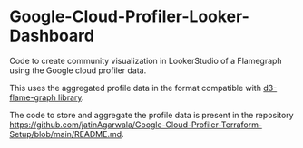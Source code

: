 # Google-Cloud-Profiler-Looker-Dashboard
Code to create community visualization in LookerStudio of a Flamegraph using the Google cloud profiler data.

This uses the aggregated profile data in the format compatible with [d3-flame-graph library](https://github.com/spiermar/d3-flame-graph). 

The code to store and aggregate the profile data is present in the repository https://github.com/jatinAgarwala/Google-Cloud-Profiler-Terraform-Setup/blob/main/README.md.
